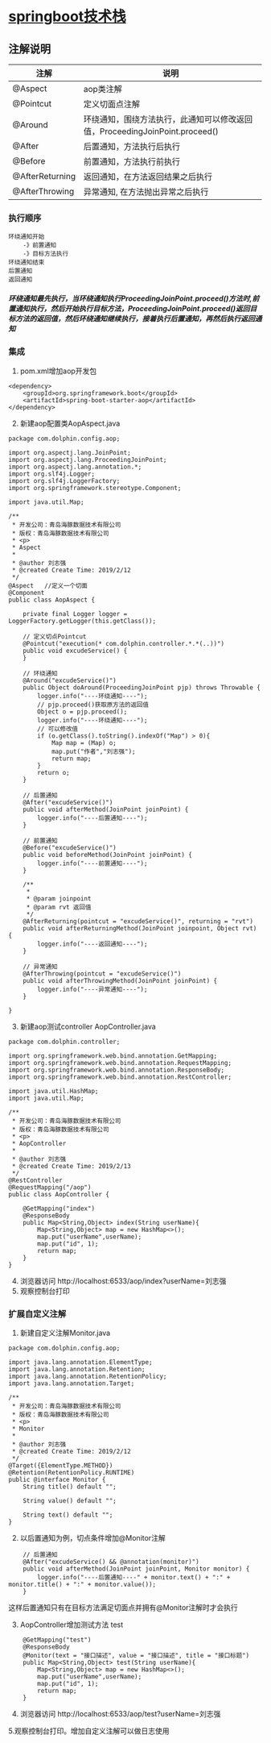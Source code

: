 # [springboot技术栈](https://github.com/2425358736/dolphin/blob/master/README.md)

## 注解说明

注解 | 说明
---|---
@Aspect | aop类注解
@Pointcut | 定义切面点注解
@Around | 环绕通知，围绕方法执行，此通知可以修改返回值，ProceedingJoinPoint.proceed() 
@After | 后置通知，方法执行后执行
@Before | 前置通知，方法执行前执行
@AfterReturning | 返回通知，在方法返回结果之后执行
@AfterThrowing | 异常通知, 在方法抛出异常之后执行

### 执行顺序



```
环绕通知开始 
    -》前置通知
    -》目标方法执行
环绕通知结束    
后置通知
返回通知
```

##### 环绕通知最先执行，当环绕通知执行ProceedingJoinPoint.proceed()方法时,前置通知执行，然后开始执行目标方法，ProceedingJoinPoint.proceed()返回目标方法的返回值，然后环绕通知继续执行，接着执行后置通知，再然后执行返回通知

### 集成
1. pom.xml增加aop开发包

```
<dependency>
    <groupId>org.springframework.boot</groupId>
    <artifactId>spring-boot-starter-aop</artifactId>
</dependency>
```
2. 新建aop配置类AopAspect.java

```
package com.dolphin.config.aop;

import org.aspectj.lang.JoinPoint;
import org.aspectj.lang.ProceedingJoinPoint;
import org.aspectj.lang.annotation.*;
import org.slf4j.Logger;
import org.slf4j.LoggerFactory;
import org.springframework.stereotype.Component;

import java.util.Map;

/**
 * 开发公司：青岛海豚数据技术有限公司
 * 版权：青岛海豚数据技术有限公司
 * <p>
 * Aspect
 *
 * @author 刘志强
 * @created Create Time: 2019/2/12
 */
@Aspect   //定义一个切面
@Component
public class AopAspect {

    private final Logger logger = LoggerFactory.getLogger(this.getClass());

    // 定义切点Pointcut
    @Pointcut("execution(* com.dolphin.controller.*.*(..))")
    public void excudeService() {
    }

    // 环绕通知
    @Around("excudeService()")
    public Object doAround(ProceedingJoinPoint pjp) throws Throwable {
        logger.info("----环绕通知----");
        // pjp.proceed()获取原方法的返回值
        Object o = pjp.proceed();
        logger.info("----环绕通知----");
        // 可以修改值
        if (o.getClass().toString().indexOf("Map") > 0){
            Map map = (Map) o;
            map.put("作者","刘志强");
            return map;
        }
        return o;
    }

    // 后置通知
    @After("excudeService()")
    public void afterMethod(JoinPoint joinPoint) {
        logger.info("----后置通知----");
    }

    // 前置通知
    @Before("excudeService()")
    public void beforeMethod(JoinPoint joinPoint) {
        logger.info("----前置通知----");
    }

    /**
     *
     * @param joinpoint
     * @param rvt 返回值
     */
    @AfterReturning(pointcut = "excudeService()", returning = "rvt")
    public void afterReturningMethod(JoinPoint joinpoint, Object rvt) {
        logger.info("----返回通知----");
    }

    // 异常通知
    @AfterThrowing(pointcut = "excudeService()")
    public void afterThrowingMethod(JoinPoint joinPoint) {
        logger.info("----异常通知----");
    }

}
```
3. 新建aop测试controller AopController.java

```
package com.dolphin.controller;

import org.springframework.web.bind.annotation.GetMapping;
import org.springframework.web.bind.annotation.RequestMapping;
import org.springframework.web.bind.annotation.ResponseBody;
import org.springframework.web.bind.annotation.RestController;

import java.util.HashMap;
import java.util.Map;

/**
 * 开发公司：青岛海豚数据技术有限公司
 * 版权：青岛海豚数据技术有限公司
 * <p>
 * AopController
 *
 * @author 刘志强
 * @created Create Time: 2019/2/13
 */
@RestController
@RequestMapping("/aop")
public class AopController {

    @GetMapping("index")
    @ResponseBody
    public Map<String,Object> index(String userName){
        Map<String,Object> map = new HashMap<>();
        map.put("userName",userName);
        map.put("id", 1);
        return map;
    }
}
```
4. 浏览器访问 http://localhost:6533/aop/index?userName=刘志强
5. 观察控制台打印

### 扩展自定义注解

1. 新建自定义注解Monitor.java

```
package com.dolphin.config.aop;

import java.lang.annotation.ElementType;
import java.lang.annotation.Retention;
import java.lang.annotation.RetentionPolicy;
import java.lang.annotation.Target;

/**
 * 开发公司：青岛海豚数据技术有限公司
 * 版权：青岛海豚数据技术有限公司
 * <p>
 * Monitor
 *
 * @author 刘志强
 * @created Create Time: 2019/2/12
 */
@Target({ElementType.METHOD})
@Retention(RetentionPolicy.RUNTIME)
public @interface Monitor {
    String title() default "";

    String value() default "";

    String text() default "";
}

```

2. 以后置通知为例，切点条件增加@Monitor注解

```
    // 后置通知
    @After("excudeService() && @annotation(monitor)")
    public void afterMethod(JoinPoint joinPoint, Monitor monitor) {
        logger.info("----后置通知----" + monitor.text() + ":" + monitor.title() + ":" + monitor.value());
    }
```
这样后置通知只有在目标方法满足切面点并拥有@Monitor注解时才会执行

3. AopController增加测试方法 test

```
    @GetMapping("test")
    @ResponseBody
    @Monitor(text = "接口描述", value = "接口描述", title = "接口标题")
    public Map<String,Object> test(String userName){
        Map<String,Object> map = new HashMap<>();
        map.put("userName",userName);
        map.put("id", 1);
        return map;
    }
```
4. 浏览器访问 http://localhost:6533/aop/test?userName=刘志强

5.观察控制台打印。增加自定义注解可以做日志使用 











